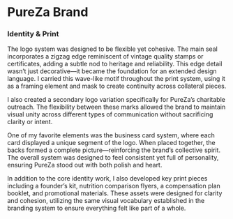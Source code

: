 # PureZa Brand

### Identity & Print

The logo system was designed to be flexible yet cohesive. The main seal incorporates a zigzag edge reminiscent of vintage quality stamps or certificates, adding a subtle nod to heritage and reliability. This edge detail wasn’t just decorative—it became the foundation for an extended design language. I carried this wave-like motif throughout the print system, using it as a framing element and mask to create continuity across collateral pieces.

I also created a secondary logo variation specifically for PureZa’s charitable outreach. The flexibility between these marks allowed the brand to maintain visual unity across different types of communication without sacrificing clarity or intent.

One of my favorite elements was the business card system, where each card displayed a unique segment of the logo. When placed together, the backs formed a complete picture—reinforcing the brand’s collective spirit. The overall system was designed to feel consistent yet full of personality, ensuring PureZa stood out with both polish and heart.

In addition to the core identity work, I also developed key print pieces including a founder’s kit, nutrition comparison flyers, a compensation plan booklet, and promotional materials. These assets were designed for clarity and cohesion, utilizing the same visual vocabulary established in the branding system to ensure everything felt like part of a whole.